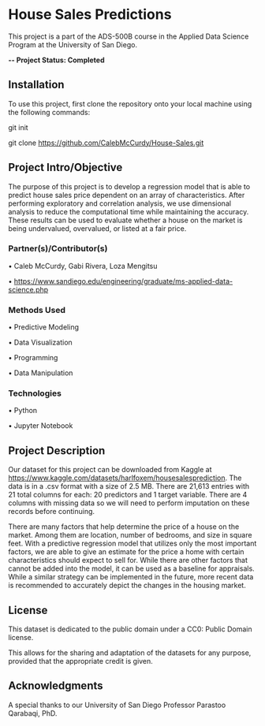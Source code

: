 # House Sales Predictions

This project is a part of the ADS-500B course in the Applied Data Science Program at the University of San Diego. 

**-- Project Status: Completed**

## Installation
To use this project, first clone the repository onto your local machine using the following commands:

git init

git clone https://github.com/CalebMcCurdy/House-Sales.git

## Project Intro/Objective

The purpose of this project is to develop a regression model that is able to predict house sales price dependent on an array of characteristics. After performing exploratory and correlation analysis, we use dimensional analysis to reduce the computational time while maintaining the accuracy. These results can be used to evaluate whether a house on the market is being undervalued, overvalued, or listed at a fair price.

### Partner(s)/Contributor(s)  
•	Caleb McCurdy, Gabi Rivera, Loza Mengitsu

•	https://www.sandiego.edu/engineering/graduate/ms-applied-data-science.php 

### Methods Used
•	Predictive Modeling 

•	Data Visualization

•	Programming 

•	Data Manipulation

### Technologies
•	Python

•	Jupyter Notebook

## Project Description
Our dataset for this project can be downloaded from Kaggle at https://www.kaggle.com/datasets/harlfoxem/housesalesprediction. The data is in a .csv format with a size of 2.5 MB. There are 21,613 entries with 21 total columns for each: 20 predictors and 1 target variable. There are 4 columns with missing data so we will need to perform imputation on these records before continuing.

There are many factors that help determine the price of a house on the market. Among them are location, number of bedrooms, and size in square feet. With a predictive regression model that utilizes only the most important factors, we are able to give an estimate for the price a home with certain characteristics should expect to sell for. While there are other factors that cannot be added into the model, it can be used as a baseline for appraisals. While a similar strategy can be implemented in the future, more recent data is recommended to accurately depict the changes in the housing market.

## License
This dataset is dedicated to the public domain under a CC0: Public Domain license.

This allows for the sharing and adaptation of the datasets for any purpose, provided that the appropriate credit is given.

## Acknowledgments
A special thanks to our University of San Diego Professor Parastoo Qarabaqi, PhD. 

